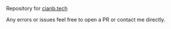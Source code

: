 
Repository for [cianb.tech](http://cianb.tech) 

Any errors or issues feel free to open a PR or contact me directly. 
